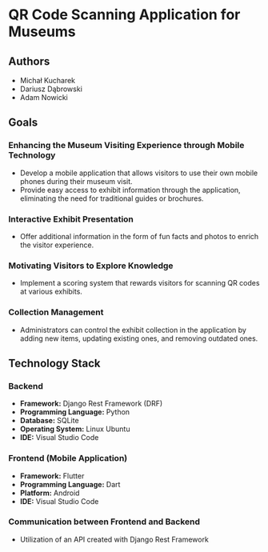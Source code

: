 # QR Code Scanning Application for Museums

## Authors
- Michał Kucharek
- Dariusz Dąbrowski
- Adam Nowicki

## Goals

### Enhancing the Museum Visiting Experience through Mobile Technology
- Develop a mobile application that allows visitors to use their own mobile phones during their museum visit.
- Provide easy access to exhibit information through the application, eliminating the need for traditional guides or brochures.

### Interactive Exhibit Presentation
- Offer additional information in the form of fun facts and photos to enrich the visitor experience.

### Motivating Visitors to Explore Knowledge
- Implement a scoring system that rewards visitors for scanning QR codes at various exhibits.

### Collection Management
- Administrators can control the exhibit collection in the application by adding new items, updating existing ones, and removing outdated ones.

## Technology Stack

### Backend
- **Framework:** Django Rest Framework (DRF)
- **Programming Language:** Python
- **Database:** SQLite
- **Operating System:** Linux Ubuntu
- **IDE:** Visual Studio Code

### Frontend (Mobile Application)
- **Framework:** Flutter
- **Programming Language:** Dart
- **Platform:** Android
- **IDE:** Visual Studio Code

### Communication between Frontend and Backend
- Utilization of an API created with Django Rest Framework
